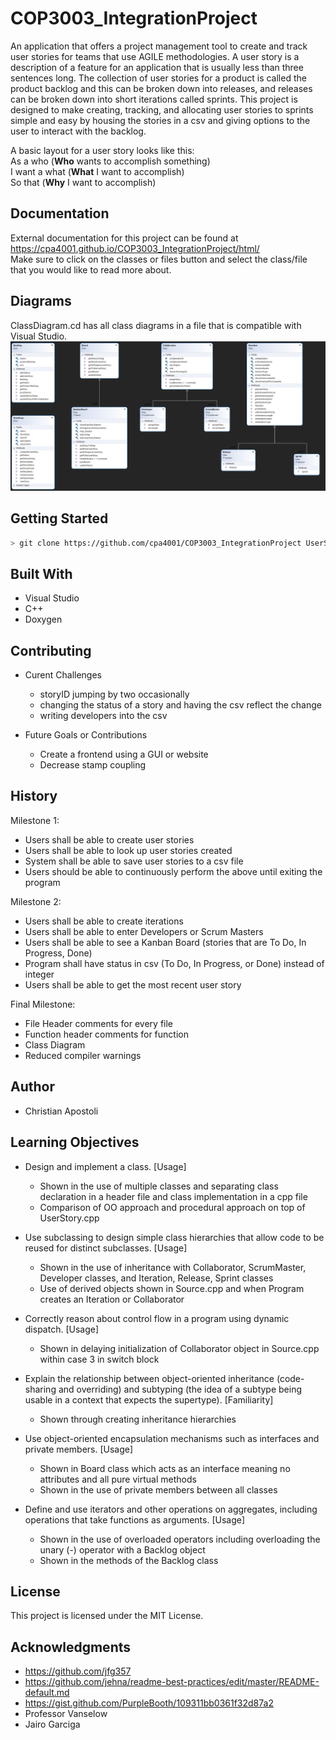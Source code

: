 # COP3003_IntegrationProject
An application that offers a project management tool to create and track user stories for teams that use AGILE methodologies. A user story is a description of a feature for an application that is usually less than three sentences long. The collection of user stories for a product is called the product backlog and this can be broken down into releases, and releases can be broken down into short iterations called sprints. This project is designed to make creating, tracking, and allocating user stories to sprints simple and easy by housing the stories in a csv and giving options to the user to interact with the backlog.

A basic layout for a user story looks like this: <br>
As a who      (**Who** wants to accomplish something) <br>
I want a what (**What** I want to accomplish)         <br>
So that       (**Why** I want to accomplish)          <br>

## Documentation
External documentation for this project can be found at https://cpa4001.github.io/COP3003_IntegrationProject/html/ </br>
Make sure to click on the classes or files button and select the class/file that you would like to read more about. </br>


## Diagrams
ClassDiagram.cd has all class diagrams in a file that is compatible with Visual Studio. </br>
![Sample Image](userstoryconsole_classdiagrams.PNG)

## Getting Started
``` sh
> git clone https://github.com/cpa4001/COP3003_IntegrationProject UserStoryApp
```

## Built With

- Visual Studio
- C++
- Doxygen

## Contributing
- Curent Challenges
   - storyID jumping by two occasionally
   - changing the status of a story and having the csv reflect the change
   - writing developers into the csv

- Future Goals or Contributions
  - Create a frontend using a GUI or website
  - Decrease stamp coupling
 
 ## History

Milestone 1:
- Users shall be able to create user stories
- Users shall be able to look up user stories created
- System shall be able to save user stories to a csv file
- Users should be able to continuously perform the above until exiting the program

Milestone 2:
- Users shall be able to create iterations
- Users shall be able to enter Developers or Scrum Masters
- Users shall be able to see a Kanban Board (stories that are To Do, In Progress,  Done)
- Program shall have status in csv (To Do, In Progress, or Done) instead of integer
- Users shall be able to get the most recent user story

Final Milestone:
- File Header comments for every file
- Function header comments for function
- Class Diagram
- Reduced compiler warnings

## Author
- Christian Apostoli

## Learning Objectives
- Design and implement a class. [Usage]
  - Shown in the use of multiple classes and separating class declaration in a header file and class implementation in a cpp file
  - Comparison of OO approach and procedural approach on top of UserStory.cpp
   
- Use subclassing to design simple class hierarchies that allow code to be reused for distinct subclasses. [Usage]
  - Shown in the use of inheritance with Collaborator, ScrumMaster, Developer classes, and Iteration, Release, Sprint classes
  - Use of derived objects shown in Source.cpp and when Program creates an Iteration or Collaborator

- Correctly reason about control flow in a program using dynamic dispatch. [Usage]
  - Shown in delaying initialization of Collaborator object in Source.cpp within case 3 in switch block 


- Explain the relationship between object-oriented inheritance (code-sharing and overriding) and subtyping (the idea of a subtype being usable in a context that expects the supertype). [Familiarity]
  - Shown through creating inheritance hierarchies   

- Use object-oriented encapsulation mechanisms such as interfaces and private members. [Usage]
  - Shown in Board class which acts as an interface meaning no attributes and all pure virtual methods
  - Shown in the use of private members between all classes 

- Define and use iterators and other operations on aggregates, including operations that take functions as arguments. [Usage]
  - Shown in the use of overloaded operators including overloading the unary (-) operator with a Backlog object
  - Shown in the methods of the Backlog class 


## License
This project is licensed under the MIT License.

## Acknowledgments

* https://github.com/jfg357
* https://github.com/jehna/readme-best-practices/edit/master/README-default.md
* https://gist.github.com/PurpleBooth/109311bb0361f32d87a2
* Professor Vanselow
* Jairo Garciga
